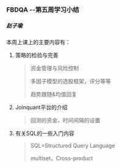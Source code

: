 ### FBDQA --第五周学习小结

##### 赵子瑜

本周上课上的主要内容有：

1. 策略的检验与完善

   > 资金管理与风险控制
   >
   > 多因子模型的选股框架，评分等等
   >
   > 趋势跟随&均值回复

2. Joinquant平台的介绍

   > 回测的资金，时间间隔的设置

3. 有关SQL的一些入门内容

   > SQL=Structured Query Language
   >
   > multiset，Cross-product